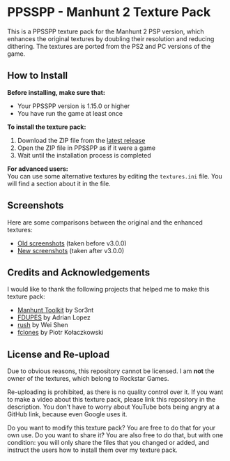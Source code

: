 # PPSSPP - Manhunt 2 Texture Pack

This is a PPSSPP texture pack for the Manhunt 2 PSP version, which enhances the original textures by doubling their resolution and reducing dithering. The textures are ported from the PS2 and PC versions of the game.

## How to Install

**Before installing, make sure that:**
- Your PPSSPP version is 1.15.0 or higher
- You have run the game at least once

**To install the texture pack:**
1. Download the ZIP file from the [latest release](https://github.com/santiago046/ppsspp-mh2-texture-pack/releases/latest)
2. Open the ZIP file in PPSSPP as if it were a game
3. Wait until the installation process is completed

**For advanced users:**  
You can use some alternative textures by editing the `textures.ini` file. You will find a section about it in the file.

## Screenshots

Here are some comparisons between the original and the enhanced textures:
* [Old screenshots](https://imgsli.com/MTEzNTg3/4/5) (taken before v3.0.0)
* [New screenshots](https://imgsli.com/MjQzNjgw) (taken after v3.0.0)

## Credits and Acknowledgements

I would like to thank the following projects that helped me to make this texture pack:
- [Manhunt Toolkit](https://github.com/Sor3nt/manhunt-toolkit) by Sor3nt
- [FDUPES](https://github.com/adrianlopezroche/fdupes) by Adrian Lopez
- [rush](https://github.com/shenwei356/rush) by Wei Shen
- [fclones](https://github.com/pkolaczk/fclones) by Piotr Kołaczkowski

## License and Re-upload

Due to obvious reasons, this repository cannot be licensed. I am **not** the owner of the textures, which belong to Rockstar Games.

Re-uploading is prohibited, as there is no quality control over it. If you want to make a video about this texture pack, please link this repository in the description. You don't have to worry about YouTube bots being angry at a GitHub link, because even Google uses it.

Do you want to modify this texture pack? You are free to do that for your own use. Do you want to share it? You are also free to do that, but with one condition: you will only share the files that you changed or added, and instruct the users how to install them over my texture pack.
